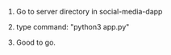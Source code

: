 1. Go to server directory in social-media-dapp

2. type command:
   "python3 app.py"

3. Good to go.
